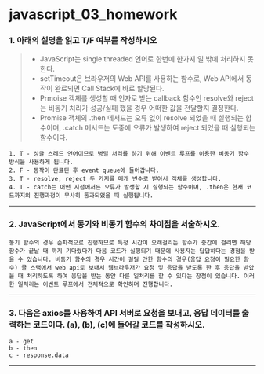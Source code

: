 # javascript_03_homework





### 1. 아래의 설명을 읽고 T/F 여부를 작성하시오

> - JavaScript는 single threaded 언어로 한번에 한가지 일 밖에 처리하지 못한다.
> - setTimeout은 브라우저의 Web API를 사용하는 함수로, Web API에서 동작이 완료되면 Call Stack에 바로 할당된다.
> - Prmoise 객체를 생성할 때 인자로 받는 callback 함수인 resolve와 reject는 비동기 처리가 성공/실패 했을 경우 어떠한 값을 전달할지 결정한다.
> - Promise 객체의 .then 메서드는 오류 없이 resolve 되었을 때 실행되는 함수이며, .catch 메서드는 도중에 오류가 발생하여 reject 되었을 때 실행되는 함수이다.

``` 
1. T - 싱글 스레드 언어이므로 병렬 처리를 하기 위해 이벤트 루프를 이용한 비동기 함수 방식을 사용하게 됩니다.
2. F - 동작이 완료된 후 event queue에 들어갑니다.
3. T - resolve, reject 두 가지를 매개 변수로 받아서 객체를 생성합니다.
4. T - catch는 어떤 지점에서든 오류가 발생할 시 실행되는 함수이며, .then은 현재 코드까지의 진행과정이 무사히 통과되었을 때 실행됩니다.
```



___



### 2. JavaScript에서 동기와 비동기 함수의 차이점을 서술하시오.

``` 
동기 함수의 경우 순차적으로 진행하므로 특정 시간이 오래걸리는 함수가 중간에 걸리면 해당 함수가 끝날 때 까지 기다렸다가 다음 코드가 실행되기 때문에 사용자는 답답하다는 경험을 받을 수 있습니다. 비동기 함수의 경우 시간이 걸릴 만한 함수의 경우(응답 요청이 필요한 함수) 콜 스택에서 web api로 보내서 웹브라우저가 요청 및 응답을 받도록 한 후 응답을 받았을 때 처리하도록 하여 응답을 받는 동안 다른 일처리를 할 수 있다는 장점이 있습니다. 이러한 일처리는 이벤트 루프에서 전체적으로 확인하며 진행합니다.
```



___



### 3. 다음은 axios를 사용하여 API 서버로 요청을 보내고, 응답 데이터를 출력하는 코드이다. (a), (b), (c)에 들어갈 코드를 작성하시오.

``` 
a - get
b - then
c - response.data
```



___



